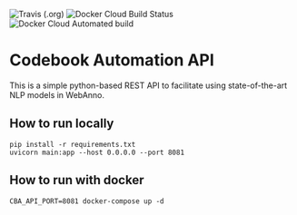 ![Travis (.org)](https://img.shields.io/travis/floschne/codebook_automation)
![Docker Cloud Build Status](https://img.shields.io/docker/cloud/build/p0w3r/codebook_automation)
![Docker Cloud Automated build](https://img.shields.io/docker/cloud/automated/p0w3r/codebook_automation)

# Codebook Automation API

This is a simple python-based REST API to facilitate using state-of-the-art NLP models in WebAnno.

## How to run locally

```
pip install -r requirements.txt
uvicorn main:app --host 0.0.0.0 --port 8081
```


## How to run with docker

```
CBA_API_PORT=8081 docker-compose up -d
```